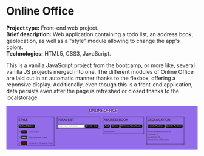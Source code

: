 # Online Office

**Project type:** Front-end web project.  
**Brief description:** Web application containing a todo list, an address book, geolocation, as well as a "style" module allowing to change the app's colors.  
**Technologies:** HTML5, CSS3, JavaScript.  

This is a vanilla JavaScript project from the bootcamp, or more like, several vanilla JS projects merged into one. The different modules of Online Office are laid out in an automatic manner thanks to the flexbox, offering a reponsive display. Additionally, even though this is a front-end application, data persists even after the page is refreshed or closed thanks to the localstorage.

![](./screenshot.png)

